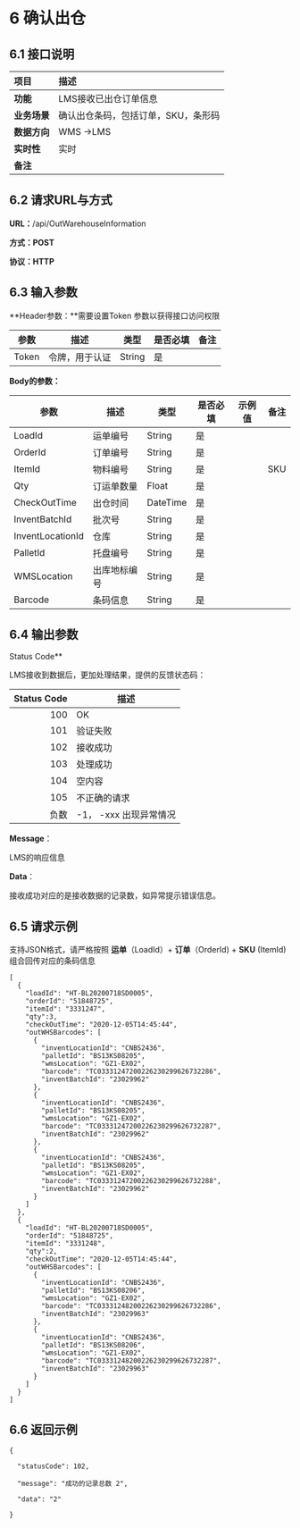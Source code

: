 # 6 确认出仓

## 6.1 接口说明

| 项目         | 描述                                |
| :----------- | :---------------------------------- |
| **功能**     | LMS接收已出仓订单信息               |
| **业务场景** | 确认出仓条码，包括订单，SKU，条形码 |
| **数据方向** | WMS ->LMS                           |
| **实时性**   | 实时                                |
| **备注**     |                                     |

## 6.2 请求URL与方式

**URL：**/api/OutWarehouseInformation

**方式：POST**

**协议：HTTP**

## 6.3 输入参数

**Header参数：**需要设置Token 参数以获得接口访问权限

| 参数  | 描述           | 类型   | 是否必填 | 备注 |
| ----- | -------------- | ------ | -------- | ---- |
| Token | 令牌，用于认证 | String | 是       |      |

**Body的参数：**

| 参数             | 描述         | 类型     | 是否必填 | 示例值 | 备注 |
| ---------------- | ------------ | -------- | -------- | ------ | ---- |
| LoadId           | 运单编号     | String   | 是       |        |      |
| OrderId          | 订单编号     | String   | 是       |        |      |
| ItemId           | 物料编号     | String   | 是       |        | SKU  |
| Qty              | 订运单数量   | Float    | 是       |        |      |
| CheckOutTime     | 出仓时间     | DateTime | 是       |        |      |
| InventBatchId    | 批次号       | String   | 是       |        |      |
| InventLocationId | 仓库         | String   | 是       |        |      |
| PalletId         | 托盘编号     | String   | 是       |        |      |
| WMSLocation      | 出库地标编号 | String   | 是       |        |      |
| Barcode          | 条码信息     | String   | 是       |        |      |

## 6.4 输出参数

Status Code**

LMS接收到数据后，更加处理结果，提供的反馈状态码：

| Status Code | 描述                   |
| ----------: | ---------------------- |
|         100 | OK                     |
|         101 | 验证失败               |
|         102 | 接收成功               |
|         103 | 处理成功               |
|         104 | 空内容                 |
|         105 | 不正确的请求           |
|        负数 | -1， -xxx 出现异常情况 |

**Message**：

LMS的响应信息

**Data**：

接收成功对应的是接收数据的记录数，如异常提示错误信息。

## 6.5 请求示例

支持JSON格式，请严格按照 **运单**（LoadId）+ **订单**（OrderId) + **SKU** (ItemId) 组合回传对应的条码信息

```
[
  {
    "loadId": "HT-BL20200718SD0005",
    "orderId": "51848725",
    "itemId": "3331247",
    "qty":3,
    "checkOutTime": "2020-12-05T14:45:44",
    "outWHSBarcodes": [
      {
        "inventLocationId": "CNBS2436",
        "palletId": "BS13KS08205",
        "wmsLocation": "GZ1-EX02",
        "barcode": "TC03331247200226230299626732286",
        "inventBatchId": "23029962"
      },
      {
        "inventLocationId": "CNBS2436",
        "palletId": "BS13KS08205",
        "wmsLocation": "GZ1-EX02",
        "barcode": "TC03331247200226230299626732287",
        "inventBatchId": "23029962"
      },
      {
        "inventLocationId": "CNBS2436",
        "palletId": "BS13KS08205",
        "wmsLocation": "GZ1-EX02",
        "barcode": "TC03331247200226230299626732288",
        "inventBatchId": "23029962"
      }
    ]
  },
  {
    "loadId": "HT-BL20200718SD0005",
    "orderId": "51848725",
    "itemId": "3331248",
    "qty":2,
    "checkOutTime": "2020-12-05T14:45:44",
    "outWHSBarcodes": [
      {
        "inventLocationId": "CNBS2436",
        "palletId": "BS13KS08206",
        "wmsLocation": "GZ1-EX02",
        "barcode": "TC03331248200226230299626732286",
        "inventBatchId": "23029963"
      },
      {
        "inventLocationId": "CNBS2436",
        "palletId": "BS13KS08206",
        "wmsLocation": "GZ1-EX02",
        "barcode": "TC03331248200226230299626732287",
        "inventBatchId": "23029963"
      }
    ]
  }
]
```



## 6.6 返回示例

```
{

  "statusCode": 102,

  "message": "成功的记录总数 2",

  "data": "2"

}
```

